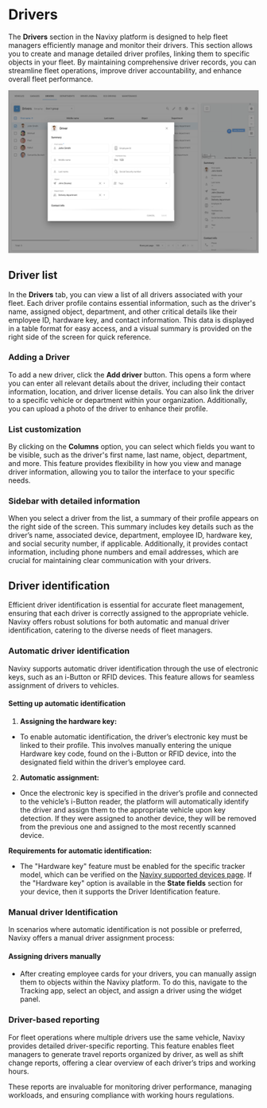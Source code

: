 # Drivers

The **Drivers** section in the Navixy platform is designed to help fleet managers efficiently manage and monitor their drivers. This section allows you to create and manage detailed driver profiles, linking them to specific objects in your fleet. By maintaining comprehensive driver records, you can streamline fleet operations, improve driver accountability, and enhance overall fleet performance.

![image-20240814-180004.png](attachments/image-20240814-180004.png)

## Driver list

In the **Drivers** tab, you can view a list of all drivers associated with your fleet. Each driver profile contains essential information, such as the driver's name, assigned object, department, and other critical details like their employee ID, hardware key, and contact information. This data is displayed in a table format for easy access, and a visual summary is provided on the right side of the screen for quick reference.

### Adding a Driver

To add a new driver, click the **Add driver** button. This opens a form where you can enter all relevant details about the driver, including their contact information, location, and driver license details. You can also link the driver to a specific vehicle or department within your organization. Additionally, you can upload a photo of the driver to enhance their profile.

### List customization

By clicking on the **Columns** option, you can select which fields you want to be visible, such as the driver's first name, last name, object, department, and more. This feature provides flexibility in how you view and manage driver information, allowing you to tailor the interface to your specific needs.

### Sidebar with detailed information

When you select a driver from the list, a summary of their profile appears on the right side of the screen. This summary includes key details such as the driver’s name, associated device, department, employee ID, hardware key, and social security number, if applicable. Additionally, it provides contact information, including phone numbers and email addresses, which are crucial for maintaining clear communication with your drivers.

## Driver identification

Efficient driver identification is essential for accurate fleet management, ensuring that each driver is correctly assigned to the appropriate vehicle. Navixy offers robust solutions for both automatic and manual driver identification, catering to the diverse needs of fleet managers.

### Automatic driver identification

Navixy supports automatic driver identification through the use of electronic keys, such as an i-Button or RFID devices. This feature allows for seamless assignment of drivers to vehicles.

#### **Setting up automatic identification**

1. **Assigning the hardware key:**
  - To enable automatic identification, the driver’s electronic key must be linked to their profile. This involves manually entering the unique Hardware key code, found on the i-Button or RFID device, into the designated field within the driver’s employee card.
2. **Automatic assignment:**
  - Once the electronic key is specified in the driver’s profile and connected to the vehicle’s i-Button reader, the platform will automatically identify the driver and assign them to the appropriate vehicle upon key detection. If they were assigned to another device, they will be removed from the previous one and assigned to the most recently scanned device.

**Requirements for automatic identification:**

- The "Hardware key" feature must be enabled for the specific tracker model, which can be verified on the [Navixy supported devices page](https://www.navixy.com/devices/). If the "Hardware key" option is available in the **State fields** section for your device, then it supports the Driver Identification feature.

### Manual driver Identification

In scenarios where automatic identification is not possible or preferred, Navixy offers a manual driver assignment process:

#### Assigning drivers manually

- After creating employee cards for your drivers, you can manually assign them to objects within the Navixy platform. To do this, navigate to the Tracking app, select an object, and assign a driver using the widget panel.

### Driver-based reporting

For fleet operations where multiple drivers use the same vehicle, Navixy provides detailed driver-specific reporting. This feature enables fleet managers to generate travel reports organized by driver, as well as shift change reports, offering a clear overview of each driver’s trips and working hours.

These reports are invaluable for monitoring driver performance, managing workloads, and ensuring compliance with working hours regulations.